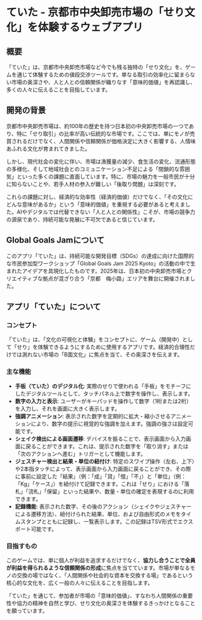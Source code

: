 # ていた - 京都市中央卸売市場の「せり文化」を体験するウェブアプリ

## 概要

「ていた」は、京都市中央卸売市場など今でも残る独特の「せり文化」を、ゲームを通じて体験するための値段交渉ツールです。単なる取引の効率化に留まらない市場の奥深さや、人と人との信頼関係が織りなす「意味的価値」を再認識し、多くの人々に伝えることを目指しています。

## 開発の背景

京都市中央卸売市場は、約100年の歴史を持つ日本初の中央卸売市場の一つであり、特に「せり取引」の比率が高い伝統的な市場です。ここでは、単にモノが売買されるだけでなく、人間関係や信頼関係が価格決定に大きく影響する、人情味あふれる文化が育まれてきました。

しかし、現代社会の変化に伴い、市場は漁獲量の減少、食生活の変化、流通形態の多様化、そして地域社会とのコミュニケーション不足による「閉鎖的な雰囲気」といった多くの課題に直面しています。特に、市場の魅力を一般市民が十分に知らないことや、若手人材の参入が難しい「後取り問題」は深刻です。

これらの課題に対し、経済的な効率性（経済的価値）だけでなく、「その文化にどんな意味があるか」という「意味的価値」を重視する必要があると考えました。AIやデジタルでは代替できない「人と人との関係性」こそが、市場の競争力の源泉であり、持続可能な発展に不可欠であると信じています。

## Global Goals Jamについて

このアプリ「ていた」は、持続可能な開発目標（SDGs）の達成に向けた国際的な市民参加型ワークショップ「Global Goals Jam 2025 Kyoto」の活動の中で生まれたアイデアを具現化したものです。2025年は、日本初の中央卸売市場とクリエイティブな拠点が混ざり合う「京都　梅小路」エリアを舞台に開催されました。

## アプリ「ていた」について

### コンセプト

「ていた」は、「文化の可視化と体験」をコンセプトに、ゲーム（開発中）として「せり」を体験できるようにするために使用するアプリです。経済的合理性だけでは測れない市場の「B面文化」に焦点を当て、その奥深さを伝えます。

### 主な機能

*   **手板（ていた）のデジタル化**: 実際のせりで使われる「手板」をモチーフにしたデジタルツールとして、タッチパネル上で数字を操作し、表示します。
*   **数字の入力と表示**: ユーザーがキーパッドを操作して数字（1桁または2桁）を入力し、それを画面に大きく表示します。
*   **強調アニメーション**: 表示された数字を定期的に拡大・縮小させるアニメーションにより、数字の提示に視覚的な強調を加えます。強調の強さは設定可能です。
*   **シェイク検出による画面遷移**: デバイスを振ることで、表示画面から入力画面に戻ることができます。これは、提示された数字を「取り消す」または「次のアクションへ進む」トリガーとして機能します。
*   **ジェスチャー検出と結果・単位の紐付け**: 特定のスワイプ操作（左右、上下）や2本指タッチによって、表示画面から入力画面に戻ることができ、その際に事前に設定した「結果」（例：「成」「貸」「借」「不」）と「単位」（例：「Kg」「ケース」）を紐付けて記録できます。これは「せり」における「落札」「流札」「保留」といった結果や、数量・単位の確定を表現するのに利用できます。
*   **記録機能**: 表示された数字、その後のアクション（シェイクやジェスチャーによる遷移方法）、紐付けられた結果、単位、および自由形式のメモをタイムスタンプとともに記録し、一覧表示します。この記録はTSV形式でエクスポート可能です。

### 目指すもの

このゲームでは、単に個人が利益を追求するだけでなく、**協力し合うことで全員が利益を得られるような信頼関係の形成**に焦点を当てています。市場が単なるモノの交換の場ではなく、「人間関係や社会的な資本を交換する場」であるという核心的な文化を、広く一般の人々に伝えることを目指します。

「ていた」を通じて、参加者が市場の「意味的価値」、すなわち人間関係の重要性や協力の精神を自然と学び、せり文化の奥深さを体験するきっかけとなることを願っています。
